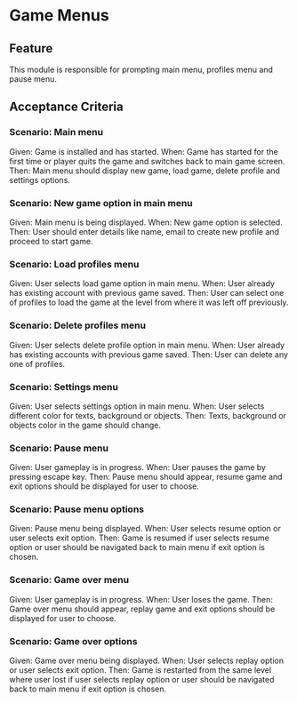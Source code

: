 # Game Menus

## Feature

This module is responsible for prompting main menu, profiles menu and pause menu.

## Acceptance Criteria

### Scenario: Main menu

Given: Game is installed and has started.
When: Game has started for the first time or
player quits the game and switches back to main game screen.
Then: Main menu should display new game, load game,
delete profile and settings options.

### Scenario: New game option in main menu

Given: Main menu is being displayed.
When: New game option is selected.
Then: User should enter details like name, email to create new profile
and proceed to start game.

### Scenario: Load profiles menu

Given: User selects load game option in main menu.
When: User already has existing account with previous game saved.
Then: User can select one of profiles to load the game at the level
from where it was left off previously.

### Scenario: Delete profiles menu

Given: User selects delete profile option in main menu.
When: User already has existing accounts with previous game saved.
Then: User can delete any one of profiles.

### Scenario: Settings menu

Given: User selects settings option in main menu.
When: User selects different color for texts, background or objects.
Then: Texts, background or objects color in the game should change.

### Scenario: Pause menu

Given: User gameplay is in progress.
When: User pauses the game by pressing escape key.
Then: Pause menu should appear, resume game and exit options should be
displayed for user to choose.

### Scenario: Pause menu options

Given: Pause menu being displayed.
When: User selects resume option or
user selects exit option.
Then: Game is resumed if user selects resume option or
user should be navigated back to main menu if exit option is chosen.

### Scenario: Game over menu

Given: User gameplay is in progress.
When: User loses the game.
Then: Game over menu should appear, replay game
and exit options should be displayed for user to choose.

### Scenario: Game over options

Given: Game over menu being displayed.
When: User selects replay option or
user selects exit option.
Then: Game is restarted from the same level
where user lost if user selects replay option or
user should be navigated back to main menu if exit option is chosen.

